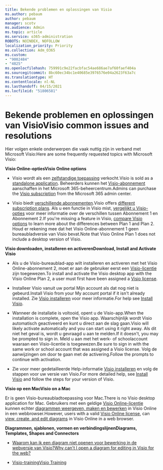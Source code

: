 ```yaml
---
title: Bekende problemen en oplossingen van Visio
ms.author: pebaum
author: pebaum
manager: scotv
ms.audience: Admin
ms.topic: article
ms.service: o365-administration
ROBOTS: NOINDEX, NOFOLLOW
localization_priority: Priority
ms.collection: Adm_O365
ms.custom:
- "9002484"
- "4825"
ms.openlocfilehash: 759991c9e22facbfac54ae686ae7af60faef404a
ms.sourcegitcommit: 8bc60ec34bc1e40685e3976576e04a2623f63a7c
ms.translationtype: HT
ms.contentlocale: nl-NL
ms.lasthandoff: 04/15/2021
ms.locfileid: "51806581"
---
```

# <a name="visio-common-issues-and-resolutions"></a><span data-ttu-id="28c9c-102">Bekende problemen en oplossingen van Visio</span><span class="sxs-lookup"><span data-stu-id="28c9c-102">Visio common issues and resolutions</span></span>

<span data-ttu-id="28c9c-103">Hier volgen enkele onderwerpen die vaak nuttig zijn in verband met Microsoft Visio:</span><span class="sxs-lookup"><span data-stu-id="28c9c-103">Here are some frequently requested topics with Microsoft Visio:</span></span>

<span data-ttu-id="28c9c-104">**Visio Online-opties**</span><span class="sxs-lookup"><span data-stu-id="28c9c-104">**Visio Online options**</span></span>

- <span data-ttu-id="28c9c-105">Visio wordt als een [zelfstandige toepassing](https://products.office.com/visio/flowchart-software) verkocht.</span><span class="sxs-lookup"><span data-stu-id="28c9c-105">Visio is sold as a [standalone application](https://products.office.com/visio/flowchart-software).</span></span> <span data-ttu-id="28c9c-106">Beheerders kunnen het [Visio-abonnement](https://docs.microsoft.com/alchemyinsights/purchase-visio-subscription) aanschaffen in het Microsoft 365-beheercentrum.</span><span class="sxs-lookup"><span data-stu-id="28c9c-106">Admins can purchase the [Visio subscription](https://docs.microsoft.com/alchemyinsights/purchase-visio-subscription) from the Microsoft 365 admin center.</span></span>

- <span data-ttu-id="28c9c-107">Visio biedt [verschillende abonnementen](https://products.office.com/visio/microsoft-visio-plans-and-pricing-compare-visio-options).</span><span class="sxs-lookup"><span data-stu-id="28c9c-107">Visio offers [different subscription plans](https://products.office.com/visio/microsoft-visio-plans-and-pricing-compare-visio-options).</span></span> <span data-ttu-id="28c9c-108">Als u een functie in Visio mist, [vergelijkt u Visio-opties](https://products.office.com/visio/microsoft-visio-plans-and-pricing-compare-visio-options) voor meer informatie over de verschillen tussen Abonnement 1 en Abonnement 2.</span><span class="sxs-lookup"><span data-stu-id="28c9c-108">If you're missing a feature in Visio, [compare Visio options](https://products.office.com/visio/microsoft-visio-plans-and-pricing-compare-visio-options) to learn more about the differences between Plan 1 and Plan 2.</span></span>  <span data-ttu-id="28c9c-109">Houd er rekening mee dat het Visio Online-abonnement 1 geen bureaubladversie van Visio bevat.</span><span class="sxs-lookup"><span data-stu-id="28c9c-109">Note that Visio Online Plan 1 does not include a desktop version of Visio.</span></span>

<span data-ttu-id="28c9c-110">**Visio downloaden, installeren en activeren**</span><span class="sxs-lookup"><span data-stu-id="28c9c-110">**Download, Install and Activate Visio**</span></span>

- <span data-ttu-id="28c9c-111">Als u de Visio-bureaublad-app wilt installeren en activeren met het Visio Online-abonnement 2, moet er aan de gebruiker eerst een [Visio-licentie](https://docs.microsoft.com/microsoft-365/admin/add-users/add-users) zijn toegewezen.</span><span class="sxs-lookup"><span data-stu-id="28c9c-111">To install and activate the Visio desktop app with the Visio Online Plan 2, a user must first have been assigned a [Visio license](https://docs.microsoft.com/microsoft-365/admin/add-users/add-users).</span></span>

- <span data-ttu-id="28c9c-112">Installeer Visio vanuit uw portal Mijn account als dat nog niet is gebeurd.</span><span class="sxs-lookup"><span data-stu-id="28c9c-112">Install Visio from your My account portal if it isn't already installed.</span></span> <span data-ttu-id="28c9c-113">Zie [Visio installeren](https://support.office.com/article/f98f21e3-aa02-4827-9167-ddab5b025710) voor meer informatie.</span><span class="sxs-lookup"><span data-stu-id="28c9c-113">For help see [Install Visio](https://support.office.com/article/f98f21e3-aa02-4827-9167-ddab5b025710).</span></span>

- <span data-ttu-id="28c9c-114">Wanneer de installatie is voltooid, opent u de Visio-app.</span><span class="sxs-lookup"><span data-stu-id="28c9c-114">When the installation is complete, open the Visio app.</span></span> <span data-ttu-id="28c9c-115">Waarschijnlijk wordt Visio automatisch geactiveerd en kunt u direct aan de slag gaan.</span><span class="sxs-lookup"><span data-stu-id="28c9c-115">Visio will likely activate automatically and you can start using it right away.</span></span> <span data-ttu-id="28c9c-116">Als dit niet het geval is, wordt u gevraagd u aan te melden.</span><span class="sxs-lookup"><span data-stu-id="28c9c-116">If it doesn't, you may be prompted to sign in.</span></span> <span data-ttu-id="28c9c-117">Meld u aan met het werk- of schoolaccount waaraan een Visio-licentie is toegewezen.</span><span class="sxs-lookup"><span data-stu-id="28c9c-117">Be sure to sign in with the same work or school account that was assigned a Visio license.</span></span> <span data-ttu-id="28c9c-118">Volg de aanwijzingen om door te gaan met de activering.</span><span class="sxs-lookup"><span data-stu-id="28c9c-118">Follow the prompts to continue with activation.</span></span>

- <span data-ttu-id="28c9c-119">Zie voor meer gedetailleerde Help-informatie [Visio installeren](https://support.office.com/article/f98f21e3-aa02-4827-9167-ddab5b025710) en volg de stappen voor uw versie van Visio.</span><span class="sxs-lookup"><span data-stu-id="28c9c-119">For more detailed help, see [Install Visio](https://support.office.com/article/f98f21e3-aa02-4827-9167-ddab5b025710) and follow the steps for your version of Visio.</span></span>

<span data-ttu-id="28c9c-120">**Visio op een Mac**</span><span class="sxs-lookup"><span data-stu-id="28c9c-120">**Visio on a Mac**</span></span>

<span data-ttu-id="28c9c-121">Er is geen Visio-bureaubladtoepassing voor Mac.</span><span class="sxs-lookup"><span data-stu-id="28c9c-121">There is no Visio desktop application for Mac.</span></span> <span data-ttu-id="28c9c-122">Gebruikers met een geldige [Visio Online-licentie](https://docs.microsoft.com/microsoft-365/admin/add-users/add-users) kunnen echter [diagrammen weergeven, maken en bewerken](https://support.office.com/article/06f04845-91b8-4e8f-881f-a43c970735fc) in Visio Online in een webbrowser.</span><span class="sxs-lookup"><span data-stu-id="28c9c-122">However, users with a valid [Visio Online license](https://docs.microsoft.com/microsoft-365/admin/add-users/add-users), can [view, create, and edit diagrams](https://support.office.com/article/06f04845-91b8-4e8f-881f-a43c970735fc) in Visio Online in a web browser.</span></span>

<span data-ttu-id="28c9c-123">**Diagrammen, sjablonen, vormen en verbindingslijnen**</span><span class="sxs-lookup"><span data-stu-id="28c9c-123">**Diagrams, Templates, Shapes and Connectors**</span></span>

- [<span data-ttu-id="28c9c-124">Waarom kan ik een diagram niet openen voor bewerking in de webversie van Visio?</span><span class="sxs-lookup"><span data-stu-id="28c9c-124">Why can't I open a diagram for editing in Visio for the web?</span></span>](https://support.microsoft.com/office/ea4a23d3-21d3-4878-945e-cf1be4140357)

- [<span data-ttu-id="28c9c-125">Visio-training</span><span class="sxs-lookup"><span data-stu-id="28c9c-125">Visio Training</span></span>](https://support.office.com/article/visio-training-e058bcfa-1d90-4653-afc6-e84d54cf94a6)
